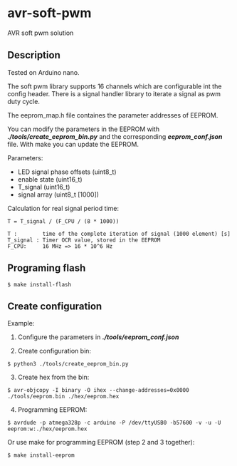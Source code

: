 # avr-soft-pwm
AVR soft pwm solution

## Description
Tested on Arduino nano.

The soft pwm library supports 16 channels which are configurable int the config header.
There is a signal handler library to iterate a signal as pwm duty cycle.

The eeprom_map.h file containes the parameter addresses of EEPROM.

You can modify the parameters in the EEPROM with ***./tools/create_eeprom_bin.py*** and the corresponding ***eeprom_conf.json*** file.
With make you can update the EEPROM.

Parameters:
- LED signal phase offsets (uint8_t)
- enable state (uint16_t)
- T_signal (uint16_t)
- signal array (uint8_t [1000])

Calculation for real signal period time:
```
T = T_signal / (F_CPU / (8 * 1000))

T :        time of the complete iteration of signal (1000 element) [s]
T_signal : Timer OCR value, stored in the EEPROM
F_CPU:     16 MHz => 16 * 10^6 Hz

```
## Programing flash
```
$ make install-flash
```

## Create configuration
Example:
1. Configure the parameters in ***./tools/eeprom_conf.json***

2. Create configuration bin:
```
$ python3 ./tools/create_eeprom_bin.py
```

3. Create hex from the bin:
```
$ avr-objcopy -I binary -O ihex --change-addresses=0x0000 ./tools/eeprom.bin ./hex/eeprom.hex
```

4. Programming EEPROM:
```
$ avrdude -p atmega328p -c arduino -P /dev/ttyUSB0 -b57600 -v -u -U eeprom:w:./hex/eeprom.hex
```

Or use make for programming EEPROM (step 2 and 3 together):
```
$ make install-eeprom
```
